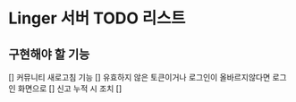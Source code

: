 # Linger 서버 TODO 리스트

## 구현해야 할 기능
[] 커뮤니티 새로고침 기능
[] 유효하지 않은 토큰이거나 로그인이 올바르지않다면 로그인 화면으로
[] 신고 누적 시 조치
[] 
